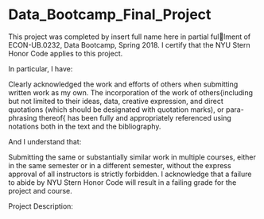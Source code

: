 # Data_Bootcamp_Final_Project

This project was completed by insert full name here in partial fullment of ECON-UB.0232, Data Bootcamp, Spring 2018. I certify that the NYU Stern Honor Code applies to this project.

In particular, I have:

Clearly acknowledged the work and efforts of others when submitting written work as my own. The incorporation of the work of others{including but not limited to their ideas, data, creative expression, and direct quotations (which should be designated with quotation marks), or para- phrasing thereof{ has been fully and appropriately referenced using notations both in the text and the bibliography.

And I understand that:

Submitting the same or substantially similar work in multiple courses, either in the same semester or in a different semester, without the express approval of all instructors is strictly forbidden. I acknowledge that a failure to abide by NYU Stern Honor Code will result in a failing grade for the project and course.

Project Description:

